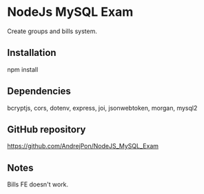 # NodeJs MySQL Exam

Create groups and bills system.

## Installation

npm install

## Dependencies

bcryptjs,
cors,
dotenv,
express,
joi,
jsonwebtoken,
morgan,
mysql2

## GitHub repository

https://github.com/AndrejPon/NodeJS_MySQL_Exam

## Notes

Bills FE doesn't work.
